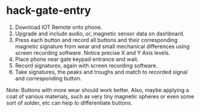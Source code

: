 # hack-gate-entry
1) Download IOT Remote onto phone.
2) Upgrade and include audio, or, magnetic sensor data on dashboard.
3) Press each button and record all buttons and their corresponding magnetic signature from wear and small mechanical differences using screen recording software. Notice precise X and Y Axis levels.
4) Place phone near gate keypad entrance and wait.
5) Record signatures, again with screen recording software.
6) Take signatures, the peaks and troughs and match to recorded signal and corresponding button.

Note: Buttons with more wear should work better. Also, maybe applying a coat of various materials, such as very tiny magnetic spheres or even some sort of solder, etc can help to differentiate buttons.
